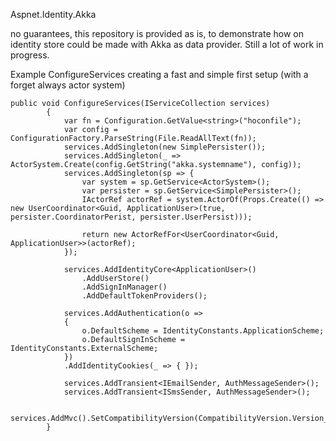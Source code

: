 Aspnet.Identity.Akka

no guarantees, this repository is provided as is, to demonstrate how on identity store could be made with Akka as data provider. Still a lot of work in progress.


Example ConfigureServices creating a fast and simple first setup (with a forget always actor system)
```
public void ConfigureServices(IServiceCollection services)
        {
            var fn = Configuration.GetValue<string>("hoconfile");
            var config = ConfigurationFactory.ParseString(File.ReadAllText(fn));
            services.AddSingleton(new SimplePersister());
            services.AddSingleton(_ => ActorSystem.Create(config.GetString("akka.systemname"), config));
            services.AddSingleton(sp => {
                var system = sp.GetService<ActorSystem>();
                var persister = sp.GetService<SimplePersister>();
                IActorRef actorRef = system.ActorOf(Props.Create(() => new UserCoordinator<Guid, ApplicationUser>(true, persister.CoordinatorPerist, persister.UserPersist)));

                return new ActorRefFor<UserCoordinator<Guid, ApplicationUser>>(actorRef);
            });

            services.AddIdentityCore<ApplicationUser>()
                .AddUserStore()
                .AddSignInManager()
                .AddDefaultTokenProviders();

            services.AddAuthentication(o =>
            {
                o.DefaultScheme = IdentityConstants.ApplicationScheme;
                o.DefaultSignInScheme = IdentityConstants.ExternalScheme;
            })
            .AddIdentityCookies(_ => { });

            services.AddTransient<IEmailSender, AuthMessageSender>();
            services.AddTransient<ISmsSender, AuthMessageSender>();

            services.AddMvc().SetCompatibilityVersion(CompatibilityVersion.Version_2_1);
        }
```
